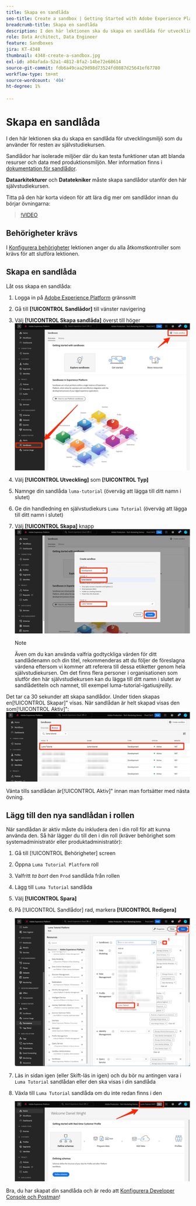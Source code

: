 ```yaml
---
title: Skapa en sandlåda
seo-title: Create a sandbox | Getting Started with Adobe Experience Platform for Data Architects and Data Engineers
breadcrumb-title: Skapa en sandlåda
description: I den här lektionen ska du skapa en sandlåda för utvecklingsmiljö som du kan använda för resten av självstudiekursen.
role: Data Architect, Data Engineer
feature: Sandboxes
jira: KT-4348
thumbnail: 4348-create-a-sandbox.jpg
exl-id: a04afada-52a1-4812-8fa2-14be72e68614
source-git-commit: fdb6a49caa29d98d73524fd0887d25641ef67780
workflow-type: tm+mt
source-wordcount: '404'
ht-degree: 1%

---
```


# Skapa en sandlåda

<!--25min-->

I den här lektionen ska du skapa en sandlåda för utvecklingsmiljö som du använder för resten av självstudiekursen.

Sandlådor har isolerade miljöer där du kan testa funktioner utan att blanda resurser och data med produktionsmiljön. Mer information finns i [dokumentation för sandlådor](https://experienceleague.adobe.com/docs/experience-platform/sandbox/home.html?lang=sv).

**Dataarkitekturer** och **Datatekniker** måste skapa sandlådor utanför den här självstudiekursen.

Titta på den här korta videon för att lära dig mer om sandlådor innan du börjar övningarna:
>[!VIDEO](https://video.tv.adobe.com/v/29838/?quality=12&learn=on)

## Behörigheter krävs

I [Konfigurera behörigheter](configure-permissions.md) lektionen anger du alla åtkomstkontroller som krävs för att slutföra lektionen.

<!--
* Permission items **[!UICONTROL Sandbox Administration]** > **[!UICONTROL View Sandboxes]** and **[!UICONTROL Manage Sandboxes]**
* Permission item **[!UICONTROL Sandboxes]** > **[!UICONTROL Prod]**
* User-role access to the `Luma Tutorial Platform` product profile
* Admin-level access to the `Luma Tutorial Platform` product profile
-->

## Skapa en sandlåda

Låt oss skapa en sandlåda:

1. Logga in på [Adobe Experience Platform](https://experience.adobe.com/platform) gränssnitt
1. Gå till **[!UICONTROL Sandlådor]** till vänster navigering
1. Välj **[!UICONTROL Skapa sandlåda]** överst till höger
   ![Välj sandlådan Skapa](assets/sandbox-createSandbox.png)

1. Välj **[!UICONTROL Utveckling]** som **[!UICONTROL Typ]**
1. Namnge din sandlåda `luma-tutorial` (överväg att lägga till ditt namn i slutet)
1. Ge din handledning en självstudiekurs `Luma Tutorial` (överväg att lägga till ditt namn i slutet)
1. Välj **[!UICONTROL Skapa]** knapp
   ![Skapa din sandlåda](assets/sandbox-nameSandbox.png)
   >[!NOTE]
   >
   >Även om du kan använda valfria godtyckliga värden för ditt sandlådenamn och din titel, rekommenderas att du följer de föreslagna värdena eftersom vi kommer att referera till dessa etiketter genom hela självstudiekursen. Om det finns flera personer i organisationen som slutför den här självstudiekursen kan du lägga till ditt namn i slutet av sandlådetiteln och namnet, till exempel luma-tutorial-igatiusjreilly.

Det tar ca 30 sekunder att skapa sandlådor. Under tiden skapas en[!UICONTROL Skapar]&quot; visas. När sandlådan är helt skapad visas den som[!UICONTROL Aktiv]&quot;:
![Aktiv status](assets/sandbox-active.png)

Vänta tills sandlådan är[!UICONTROL Aktiv]&quot; innan man fortsätter med nästa övning.

## Lägg till den nya sandlådan i rollen

När sandlådan är aktiv måste du inkludera den i din roll för att kunna använda den. Så här lägger du till den i din roll (kräver behörighet som systemadministratör eller produktadministratör):

1. Gå till [!UICONTROL Behörigheter] screen
1. Öppna `Luma Tutorial Platform` roll
1. Valfritt _ta bort_ den `Prod` sandlåda från rollen
1. Lägg till `Luma Tutorial` sandlåda
1. Välj **[!UICONTROL Spara]**
1. På [!UICONTROL Sandlådor] rad, markera **[!UICONTROL Redigera]**

   ![Lägg till Luma-självstudiekursen](assets/sandbox-addLumaTutorial.png)

1. Läs in sidan igen (eller Skift-läs in igen) och du bör nu antingen vara i `Luma Tutorial` sandlådan eller den ska visas i din sandlåda
1. Växla till `Luma Tutorial` sandlåda om du inte redan finns i den

   ![Bekräfta sandlåda](assets/sandbox-confirmDropdown.png)

Bra, du har skapat din sandlåda och är redo att [Konfigurera Developer Console och Postman](set-up-developer-console-and-postman.md)!
